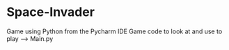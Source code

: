 # Space-Invader
Game using Python from the Pycharm IDE
Game code to look at and use to play --> Main.py
